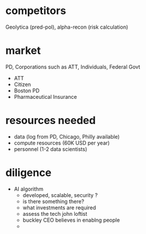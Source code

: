 # competitors

Geolytica (pred-pol), alpha-recon (risk calculation)

# market

PD, Corporations such as ATT, Individuals, Federal Govt

+ ATT
+ Citizen
+ Boston PD
+ Pharmaceutical Insurance

# resources needed

+ data (log from PD, Chicago, Philly available)
+ compute resources (60K USD per year)
+ personnel (1-2 data scientists)

# diligence

+ AI algorithm
    + developed, scalable, security ?
    + is there something there?
    + what investments are required
    + assess the tech john loftist
    + buckley CEO believes in enablng people
    + 